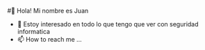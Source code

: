 #👋 Hola! Mi nombre es Juan
- 👀 Estoy interesado en todo lo que tengo que ver con seguridad informatica
- 📫 How to reach me ...

<!---
JuannHerna/JuannHerna is a ✨ special ✨ repository because its `README.md` (this file) appears on your GitHub profile.
You can click the Preview link to take a look at your changes.
--->

